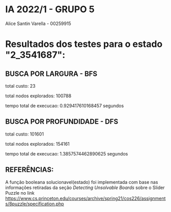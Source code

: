 # IA 2022/1 - GRUPO 5

Alice Santin Varella - 00259915



# Resultados dos testes para o estado "2_3541687":

## BUSCA POR LARGURA - BFS
total custo:  23

total nodos explorados:  100788

tempo total de execucao:  0.929417610168457 segundos

## BUSCA POR PROFUNDIDADE - DFS

total custo:  101601

total nodos explorados:  154161

tempo total de execucao:  1.3857574462890625 segundos



## REFERÊNCIAS:

A função booleana solucionavel(estado) foi implementada com base nas informações retiradas da seção *Detecting Unsolvable Boards* sobre o Slider Puzzle no link https://www.cs.princeton.edu/courses/archive/spring21/cos226/assignments/8puzzle/specification.php